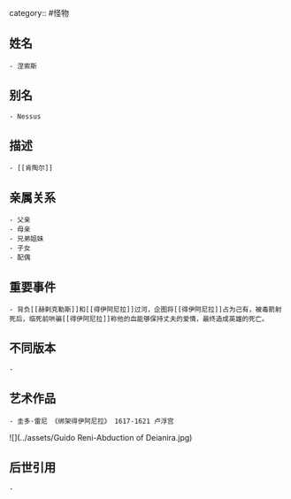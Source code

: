 category:: #怪物
## 姓名
	- 涅索斯
## 别名
	- Nessus
## 描述
	- [[肯陶尔]]
## 亲属关系
	- 父亲
	- 母亲
	- 兄弟姐妹
	- 子女
	- 配偶
## 重要事件
	- 背负[[赫剌克勒斯]]和[[得伊阿尼拉]]过河，企图将[[得伊阿尼拉]]占为己有，被毒箭射死后，临死前哄骗[[得伊阿尼拉]]称他的血能够保持丈夫的爱情，最终造成英雄的死亡。
## 不同版本
	-
## 艺术作品
	- 圭多·雷尼 《绑架得伊阿尼拉》 1617-1621 卢浮宫
 ![](../assets/Guido Reni-Abduction of Deianira.jpg)
## 后世引用
	-
